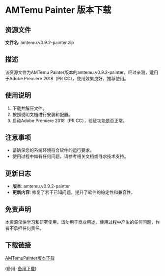 # AMTemu Painter 版本下载

## 资源文件

**文件名**: amtemu.v0.9.2-painter.zip

## 描述

该资源文件为AMTemu Painter版本的amtemu.v0.9.2-painter。经过亲测，适用于Adobe Premiere 2018（PR CC），使用效果良好，推荐使用。

## 使用说明

1. 下载并解压文件。
2. 按照说明文档进行安装和配置。
3. 启动Adobe Premiere 2018（PR CC），验证功能是否正常。

## 注意事项

- 请确保您的系统环境符合软件的运行要求。
- 使用过程中如有任何问题，请参考相关文档或寻求技术支持。

## 更新日志

- **版本**: amtemu.v0.9.2-painter
- **更新内容**: 修复了若干已知问题，提升了软件的稳定性和兼容性。

## 免责声明

本资源仅供学习和研究使用，请勿用于商业用途。使用过程中产生的任何问题，作者不承担任何责任。

## 下载链接
[AMTemuPainter版本下载](https://pan.quark.cn/s/6d0861c9fb92) 

(备用: [备用下载](https://pan.baidu.com/s/1Zy2AJcTozzSnpxGmnDIelA?pwd=1234))
